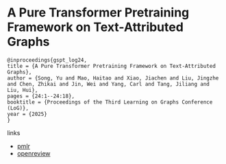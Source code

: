 # A Pure Transformer Pretraining Framework on Text-Attributed Graphs

```
@inproceedings{gspt_log24,
title = {A Pure Transformer Pretraining Framework on Text-Attributed Graphs},
author = {Song, Yu and Mao, Haitao and Xiao, Jiachen and Liu, Jingzhe and Chen, Zhikai and Jin, Wei and Yang, Carl and Tang, Jiliang and Liu, Hui},
pages = {24:1--24:18},
booktitle = {Proceedings of the Third Learning on Graphs Conference (LoG)},
year = {2025}
}
```

links
- [pmlr](https://proceedings.mlr.press/v269/song25a.html)
- [openreview](https://openreview.net/forum?id=Uq5YzJXfrR)
